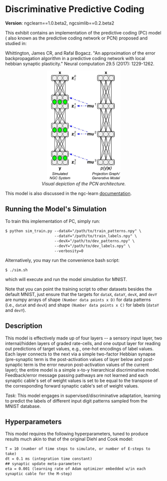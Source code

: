 # Discriminative Predictive Coding

<b>Version</b>: ngclearn==1.0.beta2, ngcsimlib==0.2.beta2

This exhibit contains an implementation of the predictive coding (PC) model (
also known as the predictive coding network or PCN) proposed and studied in:

Whittington, James CR, and Rafal Bogacz. "An approximation of the error
backpropagation algorithm in a predictive coding network with local hebbian
synaptic plasticity." Neural computation 29.5 (2017): 1229-1262.

<p align="center">
  <img height="350" src="fig/pcn_arch.jpg"><br>
  <i>Visual depiction of the PCN architecture.</i>
</p>

This model is also discussed in the ngc-learn 
<a href="https://ngc-learn.readthedocs.io/en/latest/museum/pcn_discrim.html">documentation</a>.

## Running the Model's Simulation

To train this implementation of PC, simply run:

```console
$ python sim_train.py --dataX="/path/to/train_patterns.npy" \
                      --dataY="/path/to/train_labels.npy" \
                      --devX="/path/to/dev_patterns.npy" \
                      --devY="/path/to/dev_labels.npy" \
                      --verbosity=0
```


Alternatively, you may run the convenience bash script:

```console
$ ./sim.sh
```

which will execute and run the model simulation for MNIST.

Note that you can point the training script to other datasets besides the
default MNIST, just ensure that the targets for `dataX`, `dataY`, `devX`, and
`devY` are numpy arrays of shape `(Number data points x D)` for data patterns  
(i.e., `dataX` and `devX`) and shape `(Number data points x C)` for labels
(`dataY` and `devY`).

## Description

This model is effectively made up of four layers -- a sensory input layer,
two internal/hidden layers of graded rate-cells, and one output layer
for reading out predictions of target values, e.g., one-hot encodings of
label values. Each layer connects to the next via a simple two-factor
Hebbian synapse (pre-synaptic term is the post-activation values of
layer below and post-synaptic term is the error neuron post-activation
values of the current layer); the entire model is a simple x-to-y
hierarchical discriminative model. Feedback/error message passing pathways
are not learned and each synaptic cable's set of weight values is set to be
equal to the transpose of the corresponding forward synaptic cable's set of
weight values.

<i>Task</i>: This model engages in supervised/discriminative adaptation, learning
to predict the labels of different input digit patterns sampled from the MNIST
database.

## Hyperparameters

This model requires the following hyperparameters, tuned to produce results much akin
to that of the original Diehl and Cook model:

```
T = 10 (number of time steps to simulate, or number of E-steps to take)
dt = 0.1 ms (integration time constant)
## synaptic update meta-parameters
eta = 0.001 (learning rate of Adam optimizer embedded w/in each synaptic cable for the M-step)
```
